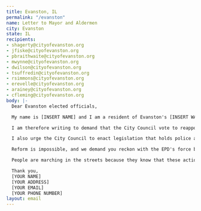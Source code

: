 ```yaml
---
title: Evanston, IL
permalink: "/evanston"
name: Letter to Mayor and Aldermen
city: Evanston
state: IL
recipients:
- shagerty@cityofevanston.org
- jfiske@cityofevanston.org
- pbraithwaite@cityofevanston.org
- mwynne@cityofevanston.org
- dwilson@cityofevanston.org
- tsuffredin@cityofevanston.org
- rsimmons@cityofevanston.org
- erevelle@cityofevanston.org
- arainey@cityofevanston.org
- cfleming@cityofevanston.org
body: |-
  Dear Evanston elected officials,

  My name is [INSERT NAME] and I am a resident of Evanston's [INSERT WARD NUMBER] ward. I am extremely concerned with our City's budget for the Evanston Police Department (EPD) at the expense of critical youth, education, and health services. This fiscal year's budget of $56,000,000 for the police is alarming especially when the EPD has continually brutalized the Black and Brown communities at the expense of funding educational, financial, environmental, and health-based initiatives to fix our cities apparent and gaping racial disparities across the board.

  I am therefore writing to demand that the City Council vote to reapportion funds allocated to the EPD to support evidence-based programs and services that, unlike increased police presence, promote the well-being of citizens and the safety of communities. It is morally reprehensible to dedicate 34% of the City’s general fund towards policing while hundreds of citizens are homeless and many more lack access to essential services, including food, housing, and necessary mental health resources. Moreover, the 5th ward hasn't had a public K-12 school since desegregation which could be a great starting point for a place to reallocate funds.

  I also urge the City Council to enact legislation that holds police accountable and overturn policies that allow police to engage in unlawful behavior with impunity. The newly established Citizen Police Review Commission isn't enough. The police were created to control Black and Brown people; it's impossible to reform an inherently racist system. Read the "8 To Abolition" campaign and see how other cities are already defunding their police forces in support of funding community safety, health, and other needs.

  Reform is impossible, and we demand you reckon with the EPD's force by firing officers who have traumatized thousands of members of our community. Hold the officers who were involved in the racist and unjust arrests of Iain Bady, Trent Hunt, and Lawrence Crosby to name a few. Black Lives can't matter until we defund the police.

  People are marching in the streets because they know that these actions will result in a healthier, more just society. I implore you to please listen to the needs of your constituents, especially Black residents, and take immediate action to address their concerns.

  Thank you,
  [YOUR NAME]
  [YOUR ADDRESS]
  [YOUR EMAIL]
  [YOUR PHONE NUMBER]
layout: email
---
```


